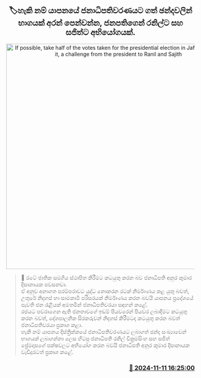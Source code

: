 <p align='center'><b><h2 align='center' title='If possible, take half of the votes taken for the presidential election in Jaffna and show it, a challenge from the president to Ranil and Sajith'>🏷හැකි නම් යාපනයේ ජනාධිපතිවරණයට ගත් ඡන්දවලින් භාගයක් අරන් පෙන්වන්න, ජනපතිගෙන් රනිල්ට සහ සජිත්ට අභියෝගයක්.</h2></b></p>
<p align='center'><img src='https://pub-d118d90003874649b30085c75e556da2.r2.dev/Anura%20President%20Anuradhapura.jpg' width='600' alt='If possible, take half of the votes taken for the presidential election in Jaffna and show it, a challenge from the president to Ranil and Sajith'></p>

>📝 රටේ ජාතික සමගිය ස්ථාපිත කිරීමට කටයුතු කරන බව ජනාධිපති අනුර කුමාර දිසානායක පවසනවා.<br>ඒ අනුව අනාගත පරම්පරාවට යුද්​ධ නොකරන රටක් නිර්මාණය කළ යුතු බවත්, උතුරේ නිදහස් හා සාමකාමී පරිසරයක් නිර්මාණය කරන බවයි යාපනය ප්‍රදේශයේ පැවති ජන රැළියක් අමතමින් ජනාධිපතිවරයා සඳහන් කළේ.<br>රජය​ට පවරාගෙන ඇති ජනතාවගේ ඉඩම් පියවරෙන් පියවර ලබාදීමට කටයුතු කරන බවත්, දේශපාලනික සිරකරුවන් නිදහස් කිරීමටද කටයුතු කරන බවත් ජනාධිපතිවරයා ප්‍රකාශ කළා.<br>හැකි නම් යාපනය දිස්ත්‍රික්කයේ ජනාධිපතිවරණයට ලබාගත් ඡන්ද සංඛ්‍යාවෙන් භාගයක් ලබාගන්නා ලෙස හිටපු ජනාධිපති රනිල් වික්‍රමසිංහ සහ සජිත් ප්‍රේමදාසගේ පක්ෂවලට අභියෝග කරන බවයි ජනාධිපති අනුර කුමාර දිසානායක වැඩිදුරටත් ප්‍රකාශ කළේ.<br>

<h3 align='right'><a href='https://www.helakuru.lk/esana/p/104922/'>📅 2024-11-11 16:25:00</a></h3>
